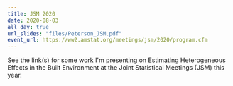 ```yaml
---
title: JSM 2020
date: 2020-08-03
all_day: true 
url_slides: "files/Peterson_JSM.pdf"
event_url: https://ww2.amstat.org/meetings/jsm/2020/program.cfm
---
```


See the link(s) for some work I'm presenting on Estimating Heterogeneous Effects in the Built Environment at the Joint Statistical Meetings (JSM) this year.
